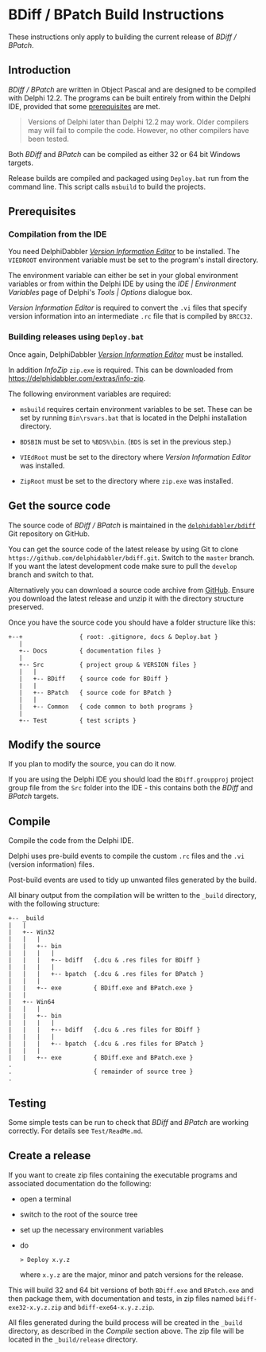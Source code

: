 # BDiff / BPatch Build Instructions

These instructions only apply to building the current release of _BDiff / BPatch_.

## Introduction

_BDiff / BPatch_ are written in Object Pascal and are designed to be compiled with Delphi 12.2. The programs can be built entirely from within the Delphi IDE, provided that some [prerequisites](#prerequisites) are met.

> Versions of Delphi later than Delphi 12.2 may work. Older compilers may will fail to compile the code. However, no other compilers have been tested.

Both _BDiff_ and _BPatch_ can be compiled as either 32 or 64 bit Windows targets.

Release builds are compiled and packaged using `Deploy.bat` run from the command line. This script calls `msbuild` to build the projects.

## Prerequisites

### Compilation from the IDE

You need DelphiDabbler [_Version Information Editor_](https://github.com/delphidabbler/vied/releases) to be installed. The `VIEDROOT` environment variable must be set to the program's install directory.

The environment variable can either be set in your global environment variables or from within the Delphi IDE by using the _IDE | Environment Variables_ page of Delphi's _Tools | Options_ dialogue box.

_Version Information Editor_ is required to convert the `.vi` files that specify version information into an intermediate `.rc` file that is compiled by `BRCC32`.

### Building releases using `Deploy.bat`

Once again, DelphiDabbler [_Version Information Editor_](https://github.com/delphidabbler/vied/releases) must be installed.

In addition _InfoZip_ `zip.exe` is required. This can be downloaded from <https://delphidabbler.com/extras/info-zip>.

The following environment variables are required:

* `msbuild` requires certain environment variables to be set. These can be set by running `Bin\rsvars.bat` that is located in the Delphi installation directory.

* `BDSBIN` must be set to `%BDS%\bin`. (`BDS` is set in the previous step.)

* `VIEdRoot` must be set to the directory where _Version Information Editor_ was installed.

* `ZipRoot` must be set to the directory where `zip.exe` was installed.

## Get the source code

The source code of _BDiff / BPatch_ is maintained in the [`delphidabbler/bdiff`](https://github.com/delphidabbler/bdiff) Git repository on GitHub.

You can get the source code of the latest release by using Git to clone `https://github.com/delphidabbler/bdiff.git`. Switch to the `master` branch. If you want the latest development code make sure to pull the `develop` branch and switch to that.

Alternatively you can download a source code archive from [GitHub](https://github.com/delphidabbler/bdiff/releases). Ensure you download the latest release and unzip it with the directory structure preserved.

Once you have the source code you should have a folder structure like this:

```
+--+                { root: .gitignore, docs & Deploy.bat }
   |
   +-- Docs         { documentation files }
   |
   +-- Src          { project group & VERSION files }
   |   |
   |   +-- BDiff    { source code for BDiff }
   |   |
   |   +-- BPatch   { source code for BPatch }
   |   |
   |   +-- Common   { code common to both programs }
   |
   +-- Test         { test scripts }
```

## Modify the source

If you plan to modify the source, you can do it now.

If you are using the Delphi IDE you should load the `BDiff.groupproj` project group file from the `Src` folder into the IDE - this contains both the _BDiff_ and _BPatch_ targets.

## Compile

Compile the code from the Delphi IDE.

Delphi uses pre-build events to compile the custom `.rc` files and the `.vi` (version information) files.

Post-build events are used to tidy up unwanted files generated by the build.

All binary output from the compilation will be written to the `_build` directory, with the following structure:

```
+-- _build
|   |
|   +-- Win32
|   |   |
|   |   +-- bin
|   |   |   |
|   |   |   +-- bdiff   {.dcu & .res files for BDiff }
|   |   |   |
|   |   |   +-- bpatch  {.dcu & .res files for BPatch }
|   |   |
|   |   +-- exe         { BDiff.exe and BPatch.exe }
|   |
|   +-- Win64
|   |   |
|   |   +-- bin
|   |   |   |
|   |   |   +-- bdiff   {.dcu & .res files for BDiff }
|   |   |   |
|   |   |   +-- bpatch  {.dcu & .res files for BPatch }
|   |   |
|   |   +-- exe         { BDiff.exe and BPatch.exe }
.
.                       { remainder of source tree }
.
```

## Testing

Some simple tests can be run to check that _BDiff_ and _BPatch_ are working correctly. For details see `Test/ReadMe.md`.

## Create a release

If you want to create zip files containing the executable programs and associated documentation do the following:

* open a terminal
* switch to the root of the source tree
* set up the necessary environment variables
* do

    `> Deploy x.y.z`

    where `x.y.z` are the major, minor and patch versions for the release.

This will build 32 and 64 bit versions of both `BDiff.exe` and `BPatch.exe` and then package them, with documentation and tests, in zip files named `bdiff-exe32-x.y.z.zip` and `bdiff-exe64-x.y.z.zip`.

All files generated during the build process will be created in the `_build` directory, as described in the _Compile_ section above. The zip file will be located in the `_build/release` directory.
